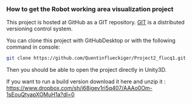 ### How to get the Robot working area visualization project

This project is hosted at GitHub as a GIT repository.
[GIT](http://git-scm.com/) is a distributed versioning control system.

You can clone this project with GitHubDesktop or with the following command in console:

```sh
git clone https://github.com/Quentinflueckiger/Project2_flucq1.git
```

Then you should be able to open the project directly in Unity3D.

If you want to run a build version download it here and unzip it : https://www.dropbox.com/sh/i68igev1ri5q407/AAAo0Om-1sEouQtyapXOMuH1a?dl=0
